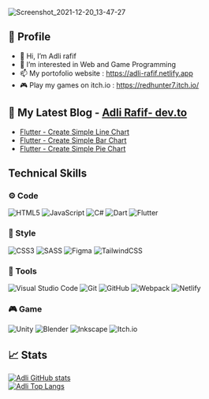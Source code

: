 ![Screenshot_2021-12-20_13-47-27](https://user-images.githubusercontent.com/45274040/146723920-c724b28d-1727-4257-b482-f65d748aef36.png)

## 🧍 Profile
- 👋 Hi, I’m Adli rafif
- 👀 I’m interested in Web and Game Programming
- 📫 My portofolio website : https://adli-rafif.netlify.app
- 🎮 Play my games on itch.io : https://redhunter7.itch.io/

## 📝 My Latest Blog - [Adli Rafif- dev.to](https://dev.to/redhunter7)
* [Flutter - Create Simple Line Chart](https://dev.to/redhunter7/flutter-create-simple-line-chart-1h5n) 
* [Flutter - Create Simple Bar Chart](https://dev.to/redhunter7/flutter-create-simple-bar-chart-8gl)
* [Flutter - Create Simple Pie Chart](https://dev.to/redhunter7/flutter-create-simple-pie-chart-15lj)

## Technical Skills
### ⚙️ Code
![HTML5](https://img.shields.io/badge/html5-%23E34F26.svg?style=for-the-badge&logo=html5&logoColor=white)  ![JavaScript](https://img.shields.io/badge/javascript-%23323330.svg?style=for-the-badge&logo=javascript&logoColor=%23F7DF1E) ![C#](https://img.shields.io/badge/c%23-%23239120.svg?style=for-the-badge&logo=c-sharp&logoColor=white) ![Dart](https://img.shields.io/badge/dart-%230175C2.svg?style=for-the-badge&logo=dart&logoColor=white) ![Flutter](https://img.shields.io/badge/Flutter-%2302569B.svg?style=for-the-badge&logo=Flutter&logoColor=white)
### 🎨 Style
![CSS3](https://img.shields.io/badge/css3-%231572B6.svg?style=for-the-badge&logo=css3&logoColor=white) ![SASS](https://img.shields.io/badge/SASS-hotpink.svg?style=for-the-badge&logo=SASS&logoColor=white)  ![Figma](https://img.shields.io/badge/figma-%23F24E1E.svg?style=for-the-badge&logo=figma&logoColor=white) ![TailwindCSS](https://img.shields.io/badge/tailwindcss-%2338B2AC.svg?style=for-the-badge&logo=tailwind-css&logoColor=white)
### 🔧 Tools
![Visual Studio Code](https://img.shields.io/badge/Visual%20Studio%20Code-0078d7.svg?style=for-the-badge&logo=visual-studio-code&logoColor=white) ![Git](https://img.shields.io/badge/git-%23F05033.svg?style=for-the-badge&logo=git&logoColor=white) ![GitHub](https://img.shields.io/badge/github-%23121011.svg?style=for-the-badge&logo=github&logoColor=white) ![Webpack](https://img.shields.io/badge/webpack-%238DD6F9.svg?style=for-the-badge&logo=webpack&logoColor=black) ![Netlify](https://img.shields.io/badge/netlify-%23000000.svg?style=for-the-badge&logo=netlify&logoColor=#00C7B7)  
### 🎮 Game
![Unity](https://img.shields.io/badge/unity-%23000000.svg?style=for-the-badge&logo=unity&logoColor=white) ![Blender](https://img.shields.io/badge/blender-%23F5792A.svg?style=for-the-badge&logo=blender&logoColor=white) ![Inkscape](https://img.shields.io/badge/Inkscape-e0e0e0?style=for-the-badge&logo=inkscape&logoColor=080A13) ![Itch.io](https://img.shields.io/badge/Itch-%23FF0B34.svg?style=for-the-badge&logo=Itch.io&logoColor=white)

## 📈 Stats
[![Adli GitHub stats](https://github-readme-stats.vercel.app/api?username=redhunter7&theme=dracula)](https://github.com/anuraghazra/github-readme-stats) <br>
[![Adli Top Langs](https://github-readme-stats.vercel.app/api/top-langs/?username=redhunter7&layout=compact&theme=dracula)](https://github.com/anuraghazra/github-readme-stats)

<!---
RedHunter7/RedHunter7 is a ✨ special ✨ repository because its `README.md` (this file) appears on your GitHub profile.
You can click the Preview link to take a look at your changes.
--->
